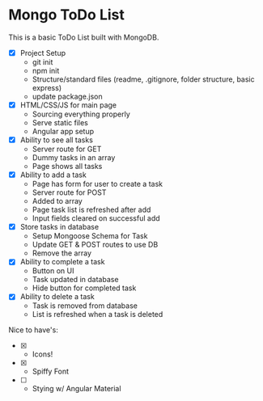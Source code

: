 # Mongo ToDo List

This is a basic ToDo List built with MongoDB.

- [X] Project Setup 
    - git init
    - npm init 
    - Structure/standard files (readme, .gitignore, folder structure, basic express)
    - update package.json
- [X] HTML/CSS/JS for main page
    - Sourcing everything properly
    - Serve static files
    - Angular app setup
- [X] Ability to see all tasks
    - Server route for GET
    - Dummy tasks in an array
    - Page shows all tasks
- [X] Ability to add a task
    - Page has form for user to create a task
    - Server route for POST
    - Added to array
    - Page task list is refreshed after add
    - Input fields cleared on successful add
- [X] Store tasks in database
    - Setup Mongoose Schema for Task
    - Update GET & POST routes to use DB
    - Remove the array
- [X] Ability to complete a task 
    - Button on UI
    - Task updated in database
    - Hide button for completed task
- [X] Ability to delete a task
    - Task is removed from database
    - List is refreshed when a task is deleted

Nice to have's:
- [X] - Icons! 
- [X] - Spiffy Font
- [ ] - Stying w/ Angular Material
